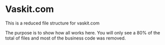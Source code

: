 # Vaskit.com

This is a reduced file structure for vaskit.com

The purpose is to show how all works here. You will only see a 80% of the total of files and 
most of the business code was removed.
